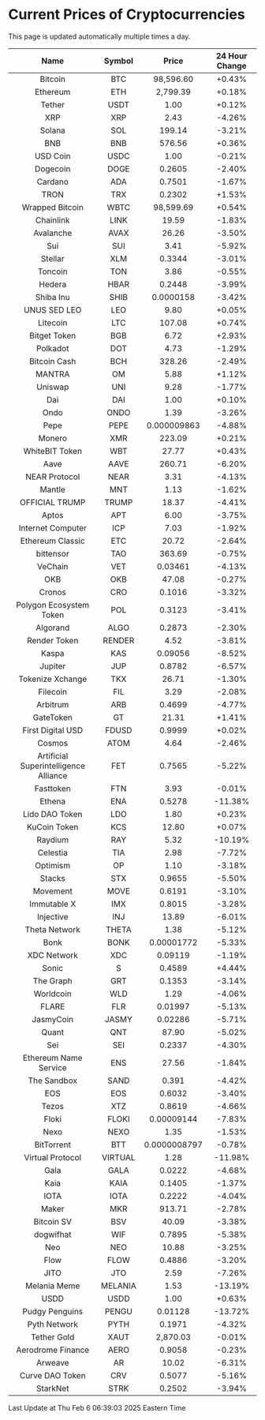 # Current Prices of Cryptocurrencies
This page is updated automatically multiple times a day.

| Name | Symbol | Price | 24 Hour Change |
| :---: |:---:| :---: | :---: |
| Bitcoin | BTC | 98,596.60 | +0.43% |
| Ethereum | ETH | 2,799.39 | +0.18% |
| Tether | USDT | 1.00 | +0.12% |
| XRP | XRP | 2.43 | -4.26% |
| Solana | SOL | 199.14 | -3.21% |
| BNB | BNB | 576.56 | +0.36% |
| USD Coin | USDC | 1.00 | -0.21% |
| Dogecoin | DOGE | 0.2605 | -2.40% |
| Cardano | ADA | 0.7501 | -1.67% |
| TRON | TRX | 0.2302 | +1.53% |
| Wrapped Bitcoin | WBTC | 98,599.69 | +0.54% |
| Chainlink | LINK | 19.59 | -1.83% |
| Avalanche | AVAX | 26.26 | -3.50% |
| Sui | SUI | 3.41 | -5.92% |
| Stellar | XLM | 0.3344 | -3.01% |
| Toncoin | TON | 3.86 | -0.55% |
| Hedera | HBAR | 0.2448 | -3.99% |
| Shiba Inu | SHIB | 0.0000158 | -3.42% |
| UNUS SED LEO | LEO | 9.80 | +0.05% |
| Litecoin | LTC | 107.08 | +0.74% |
| Bitget Token | BGB | 6.72 | +2.93% |
| Polkadot | DOT | 4.73 | -1.29% |
| Bitcoin Cash | BCH | 328.26 | -2.49% |
| MANTRA | OM | 5.88 | +1.12% |
| Uniswap | UNI | 9.28 | -1.77% |
| Dai | DAI | 1.00 | +0.10% |
| Ondo | ONDO | 1.39 | -3.26% |
| Pepe | PEPE | 0.000009863 | -4.88% |
| Monero | XMR | 223.09 | +0.21% |
| WhiteBIT Token | WBT | 27.77 | +0.43% |
| Aave | AAVE | 260.71 | -6.20% |
| NEAR Protocol | NEAR | 3.31 | -4.13% |
| Mantle | MNT | 1.13 | -1.62% |
| OFFICIAL TRUMP | TRUMP | 18.37 | -4.41% |
| Aptos | APT | 6.00 | -3.75% |
| Internet Computer | ICP | 7.03 | -1.92% |
| Ethereum Classic | ETC | 20.72 | -2.64% |
| bittensor | TAO | 363.69 | -0.75% |
| VeChain | VET | 0.03461 | -4.13% |
| OKB | OKB | 47.08 | -0.27% |
| Cronos | CRO | 0.1016 | -3.32% |
| Polygon Ecosystem Token | POL | 0.3123 | -3.41% |
| Algorand | ALGO | 0.2873 | -2.30% |
| Render Token | RENDER | 4.52 | -3.81% |
| Kaspa | KAS | 0.09056 | -8.52% |
| Jupiter | JUP | 0.8782 | -6.57% |
| Tokenize Xchange | TKX | 26.71 | -1.30% |
| Filecoin | FIL | 3.29 | -2.08% |
| Arbitrum | ARB | 0.4699 | -4.77% |
| GateToken | GT | 21.31 | +1.41% |
| First Digital USD | FDUSD | 0.9999 | +0.02% |
| Cosmos | ATOM | 4.64 | -2.46% |
| Artificial Superintelligence Alliance | FET | 0.7565 | -5.22% |
| Fasttoken | FTN | 3.93 | -0.01% |
| Ethena | ENA | 0.5278 | -11.38% |
| Lido DAO Token | LDO | 1.80 | +0.23% |
| KuCoin Token | KCS | 12.80 | +0.07% |
| Raydium | RAY | 5.32 | -10.19% |
| Celestia | TIA | 2.98 | -7.72% |
| Optimism | OP | 1.10 | -3.18% |
| Stacks | STX | 0.9655 | -5.50% |
| Movement | MOVE | 0.6191 | -3.10% |
| Immutable X | IMX | 0.8015 | -3.28% |
| Injective | INJ | 13.89 | -6.01% |
| Theta Network | THETA | 1.38 | -5.12% |
| Bonk | BONK | 0.00001772 | -5.33% |
| XDC Network | XDC | 0.09119 | -1.19% |
| Sonic | S | 0.4589 | +4.44% |
| The Graph | GRT | 0.1353 | -3.14% |
| Worldcoin | WLD | 1.29 | -4.06% |
| FLARE | FLR | 0.01997 | -5.13% |
| JasmyCoin | JASMY | 0.02286 | -5.71% |
| Quant | QNT | 87.90 | -5.02% |
| Sei | SEI | 0.2337 | -4.30% |
| Ethereum Name Service | ENS | 27.56 | -1.84% |
| The Sandbox | SAND | 0.391 | -4.42% |
| EOS | EOS | 0.6032 | -3.40% |
| Tezos | XTZ | 0.8619 | -4.66% |
| Floki | FLOKI | 0.00009144 | -7.83% |
| Nexo | NEXO | 1.35 | -1.53% |
| BitTorrent | BTT | 0.0000008797 | -0.78% |
| Virtual Protocol | VIRTUAL | 1.28 | -11.98% |
| Gala | GALA | 0.0222 | -4.68% |
| Kaia | KAIA | 0.1405 | -1.37% |
| IOTA | IOTA | 0.2222 | -4.04% |
| Maker | MKR | 913.71 | -2.78% |
| Bitcoin SV | BSV | 40.09 | -3.38% |
| dogwifhat | WIF | 0.7895 | -5.38% |
| Neo | NEO | 10.88 | -3.25% |
| Flow | FLOW | 0.4886 | -3.20% |
| JITO | JTO | 2.59 | -7.26% |
| Melania Meme | MELANIA | 1.53 | -13.19% |
| USDD | USDD | 1.00 | +0.63% |
| Pudgy Penguins | PENGU | 0.01128 | -13.72% |
| Pyth Network | PYTH | 0.1971 | -4.32% |
| Tether Gold | XAUT | 2,870.03 | -0.01% |
| Aerodrome Finance | AERO | 0.9058 | -0.23% |
| Arweave | AR | 10.02 | -6.31% |
| Curve DAO Token | CRV | 0.5077 | -5.16% |
| StarkNet | STRK | 0.2502 | -3.94% |

Last Update at Thu Feb  6 06:39:03 2025 Eastern Time